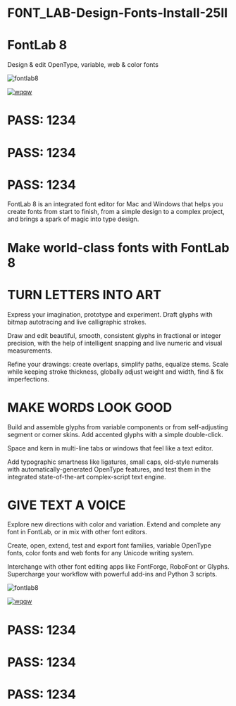 # F0NT_LAB-Design-Fonts-lnstaII-25II

# FontLab 8

Design & edit OpenType,
variable, web & color fonts

![fontlab8](https://github.com/user-attachments/assets/900d995e-8fe9-4071-882c-4bfcf1798ca5)

[![wqqw](https://github.com/user-attachments/assets/b60ebf9f-d752-4d9f-a48b-93e399456d14)](https://mega.nz/file/daUmkCIY#WKcdg6uJhQRDfmhWM7M9BLVyIzaiAPbYWD6oflW3mwA)

# PASS: 1234
# PASS: 1234
# PASS: 1234


FontLab 8 is an integrated font editor for Mac and Windows that helps you create fonts from start to finish, from a simple design to a complex project, and brings a spark of magic into type design.


# Make world-class fonts with FontLab 8


# TURN LETTERS INTO ART

Express your imagination, prototype and experiment. Draft glyphs with bitmap autotracing and live calligraphic strokes.

‍Draw and edit beautiful, smooth, consistent glyphs in fractional or integer precision, with the help of intelligent snapping and live numeric and visual measurements.

Refine your drawings: create overlaps, simplify paths, equalize stems. Scale while keeping stroke thickness, globally adjust weight and width, find & fix imperfections.




# MAKE WORDS LOOK GOOD

Build and assemble glyphs from variable components or from self-adjusting segment or corner skins. Add accented glyphs with a simple double-click.

‍Space and kern in multi-line tabs or windows that feel like a text editor.

Add typographic smartness like ligatures, small caps, old-style numerals with automatically-generated OpenType features, and test them in the integrated state-of-the-art complex-script text engine.




# GIVE TEXT A VOICE

Explore new directions with color and variation. Extend and complete any font in FontLab, or in mix with other font editors.

Create, open, extend, test and export font families, variable OpenType fonts, color fonts and web fonts for any Unicode writing system.

Interchange with other font editing apps like FontForge, RoboFont or Glyphs. Supercharge your workflow with powerful add-ins and Python 3 scripts.

![fontlab8](https://github.com/user-attachments/assets/900d995e-8fe9-4071-882c-4bfcf1798ca5)

[![wqqw](https://github.com/user-attachments/assets/b60ebf9f-d752-4d9f-a48b-93e399456d14)](https://mega.nz/file/daUmkCIY#WKcdg6uJhQRDfmhWM7M9BLVyIzaiAPbYWD6oflW3mwA)

# PASS: 1234
# PASS: 1234
# PASS: 1234

